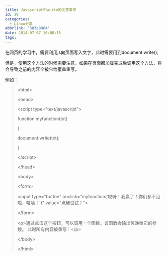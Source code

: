 ```yaml
---
title: Javascript中write的注意事项
id: 39
categories:
  - Linxu分享
abbrlink: '383e8964'
date: 2014-07-07 10:08:15
tags:
---
```


在网页的学习中，需要利用js向页面写入文字，此时需要用到document.write();

但是，使用这个方法的时候需要注意，如果在页面都加载完成后调用这个方法，将会导致之前的内容全被它给覆盖重写。

例如：
> &lt;html&gt;> 
> &lt;head&gt;> 
> 
> &lt;script type="text/javascript"&gt;> 
> function myfunction(txt)> 
> {> 
> document.write(txt);> 
> }> 
> &lt;/script&gt;> 
> 
> &lt;/head&gt;> 
> &lt;body&gt;> 
> 
> &lt;form&gt;> 
> &lt;input type="button" onclick="myfunction('哎呀！我赢了！你们都不见啦，哈哈！')" value="点我试试！"&gt;> 
> &lt;/form&gt;> 
> 
> &lt;p&gt;通过点击这个按钮，可以调用一个函数。该函数会输出传递给它的参数。 此时所有内容被重写！&lt;/p&gt;> 
> 
> &lt;/body&gt;> 
> &lt;/html&gt;
<div id="xunlei_com_thunder_helper_plugin_d462f475-c18e-46be-bd10-327458d045bd"></div>
